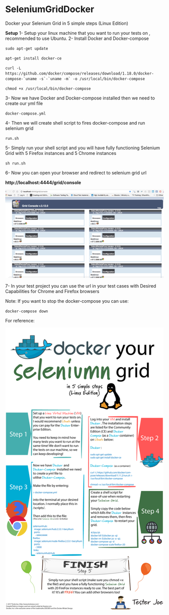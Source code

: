 # SeleniumGridDocker

Docker your Selenium Grid in 5 simple steps (Linux Edition)

**Setup**
1- Setup your linux machine that you want to run your tests on , recommended to use Ubuntu. 
2- Install Docker and Docker-compose

`sudo apt-get update`

`apt-get install docker-ce`

``curl -L https://github.com/docker/compose/releases/download/1.18.0/docker-compose-`uname -s`-`uname -m` -o /usr/local/bin/docker-compose
``

`chmod +x /usr/local/bin/docker-compose`

3- Now we have Docker and Docker-compose installed then we need to create our yml file

`docker-compose.yml`

4- Then we will create shell script to fires docker-compose and run selenium grid

`run.sh`

5- Simply run your shell script and you will have fully functioning Selenium Grid with 5 Firefox instances and 5 Chrome instances

`sh run.sh`

6- Now you can open your browser and redirect to selenium grid url 

**http://localhost:4444/grid/console**

![alt text](https://raw.githubusercontent.com/moataznabil/SeleniumGridDocker/master/grid.gif)

7- In your test project you can use the url in your test cases with Desired Capabilities for Chrome and Firefox browsers

Note: 
If you want to stop the docker-compose you can use:
 
`docker-compose down`

For reference: 

![alt text](https://raw.githubusercontent.com/moataznabil/SeleniumGridDocker/master/docker_Linux.png)
